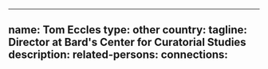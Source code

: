 
---
name: Tom Eccles
type: other
country:
tagline: Director at Bard's Center for Curatorial Studies
description:
related-persons:
connections:
---
